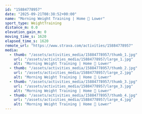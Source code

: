 ```yaml
---
id: "15884778957"
date: "2025-09-21T08:38:52+00:00"
name: "Morning Weight Training | Home 🏡 Lower"
sport_type: WeightTraining
distance_m: 0.0
elevation_gain_m: 0
moving_time_s: 1620
elapsed_time_s: 1620
remote_url: "https://www.strava.com/activities/15884778957"
media:
  - thumb: "/assets/activities_media/15884778957/thumb_1.jpg"
    url: "/assets/activities_media/15884778957/large_1.jpg"
    alt: "Morning Weight Training | Home 🏡 Lower"
  - thumb: "/assets/activities_media/15884778957/thumb_2.jpg"
    url: "/assets/activities_media/15884778957/large_2.jpg"
    alt: "Morning Weight Training | Home 🏡 Lower"
  - thumb: "/assets/activities_media/15884778957/thumb_3.jpg"
    url: "/assets/activities_media/15884778957/large_3.jpg"
    alt: "Morning Weight Training | Home 🏡 Lower"
  - thumb: "/assets/activities_media/15884778957/thumb_4.jpg"
    url: "/assets/activities_media/15884778957/large_4.jpg"
    alt: "Morning Weight Training | Home 🏡 Lower"
---
```

